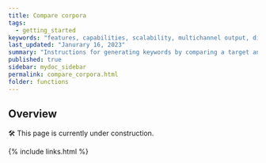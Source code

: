 ```yaml
---
title: Compare corpora
tags:
  - getting_started
keywords: "features, capabilities, scalability, multichannel output, dita, hats, comparison, benefits"
last_updated: "Janurary 16, 2023"
summary: "Instructions for generating keywords by comparing a target and reference corpus using DocuScope CA."
published: true
sidebar: mydoc_sidebar
permalink: compare_corpora.html
folder: functions
---
```


## Overview

<a>&#128736;</a> This page is currently under construction.

{% include links.html %}
